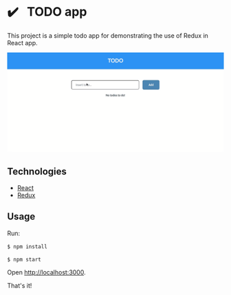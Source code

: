# :heavy_check_mark: &nbsp; TODO app

This project is a simple todo app for demonstrating the use of Redux in React app.

<img src="./assets/demo.gif"></img>

## Technologies

+ [React](https://pt-br.reactjs.org/)
+ [Redux](https://redux.js.org/)

## Usage

Run:

```
$ npm install
```

```
$ npm start
```

Open [http://localhost:3000](http://localhost:3000).

That's it!
